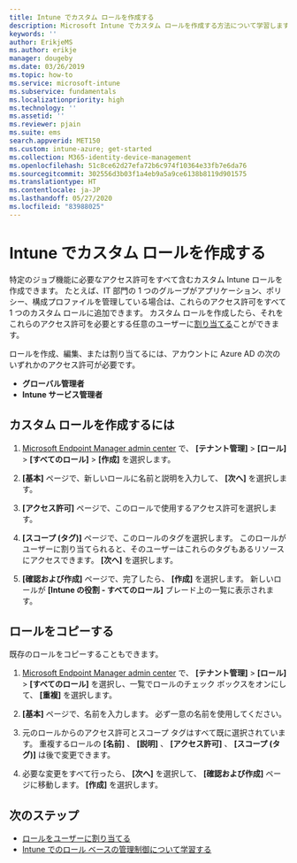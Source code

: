 ```yaml
---
title: Intune でカスタム ロールを作成する
description: Microsoft Intune でカスタム ロールを作成する方法について学習します。
keywords: ''
author: ErikjeMS
ms.author: erikje
manager: dougeby
ms.date: 03/26/2019
ms.topic: how-to
ms.service: microsoft-intune
ms.subservice: fundamentals
ms.localizationpriority: high
ms.technology: ''
ms.assetid: ''
ms.reviewer: pjain
ms.suite: ems
search.appverid: MET150
ms.custom: intune-azure; get-started
ms.collection: M365-identity-device-management
ms.openlocfilehash: 51c8ce62d27efa72b6c974f10364e33fb7e6da76
ms.sourcegitcommit: 302556d3b03f1a4eb9a5a9ce6138b8119d901575
ms.translationtype: HT
ms.contentlocale: ja-JP
ms.lasthandoff: 05/27/2020
ms.locfileid: "83988025"
---
```

# <a name="create-a-custom-role-in-intune"></a>Intune でカスタム ロールを作成する

特定のジョブ機能に必要なアクセス許可をすべて含むカスタム Intune ロールを作成できます。 たとえば、IT 部門の 1 つのグループがアプリケーション、ポリシー、構成プロファイルを管理している場合は、これらのアクセス許可をすべて 1 つのカスタム ロールに追加できます。 カスタム ロールを作成したら、それをこれらのアクセス許可を必要とする任意のユーザーに[割り当てる](assign-role.md)ことができます。

ロールを作成、編集、または割り当てるには、アカウントに Azure AD の次のいずれかのアクセス許可が必要です。
- **グローバル管理者**
- **Intune サービス管理者**

## <a name="to-create-a-custom-role"></a>カスタム ロールを作成するには

1. [Microsoft Endpoint Manager admin center](https://go.microsoft.com/fwlink/?linkid=2109431) で、 **[テナント管理]**  >  **[ロール]**  >  **[すべてのロール]**  >  **[作成]** を選択します。

2. **[基本]** ページで、新しいロールに名前と説明を入力して、 **[次へ]** を選択します。

3. **[アクセス許可]** ページで、このロールで使用するアクセス許可を選択します。

4. **[スコープ (タグ)]** ページで、このロールのタグを選択します。 このロールがユーザーに割り当てられると、そのユーザーはこれらのタグもあるリソースにアクセスできます。 **[次へ]** を選択します。

5. **[確認および作成]** ページで、完了したら、 **[作成]** を選択します。 新しいロールが **[Intune の役割 - すべてのロール]** ブレード上の一覧に表示されます。

## <a name="copy-a-role"></a>ロールをコピーする

既存のロールをコピーすることもできます。

1. [Microsoft Endpoint Manager admin center](https://go.microsoft.com/fwlink/?linkid=2109431) で、 **[テナント管理]**  >  **[ロール]**  >  **[すべてのロール]** を選択し、一覧でロールのチェック ボックスをオンにして、 **[重複]** を選択します。

2. **[基本]** ページで、名前を入力します。 必ず一意の名前を使用してください。

3. 元のロールからのアクセス許可とスコープ タグはすべて既に選択されています。 重複するロールの **[名前]** 、 **[説明]** 、 **[アクセス許可]** 、 **[スコープ (タグ)]** は後で変更できます。

4. 必要な変更をすべて行ったら、 **[次へ]** を選択して、 **[確認および作成]** ページに移動します。 **[作成]** を選択します。 

## <a name="next-steps"></a>次のステップ
- [ロールをユーザーに割り当てる](assign-role.md)
- [Intune でのロール ベースの管理制御について学習する](role-based-access-control.md)


